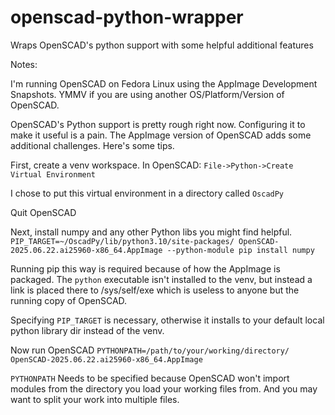 # openscad-python-wrapper
Wraps OpenSCAD's python support with some helpful additional features

Notes:

I'm running OpenSCAD on Fedora Linux using the AppImage Development Snapshots.
YMMV if you are using another OS/Platform/Version of OpenSCAD.

OpenSCAD's Python support is pretty rough right now. Configuring it to make
it useful is a pain.  The AppImage version of OpenSCAD adds some additional challenges.
Here's some tips.

First, create a venv workspace. In OpenSCAD:
`File->Python->Create Virtual Environment`

I chose to put this virtual environment in a directory called `OscadPy`

Quit OpenSCAD

Next, install numpy and any other Python libs you might find helpful.
`PIP_TARGET=~/OscadPy/lib/python3.10/site-packages/ OpenSCAD-2025.06.22.ai25960-x86_64.AppImage --python-module pip install numpy`

Running pip this way is required because of how the AppImage is packaged. The `python` executable isn't installed to
the venv, but instead a link is placed there to /sys/self/exe which is useless to anyone but the running copy of OpenSCAD.

Specifying `PIP_TARGET` is necessary, otherwise it installs to your default local python library dir instead of the venv.

Now run OpenSCAD
`PYTHONPATH=/path/to/your/working/directory/ OpenSCAD-2025.06.22.ai25960-x86_64.AppImage`

`PYTHONPATH` Needs to be specified because OpenSCAD won't import modules from the directory you load your
working files from. And you may want to split your work into multiple files.
